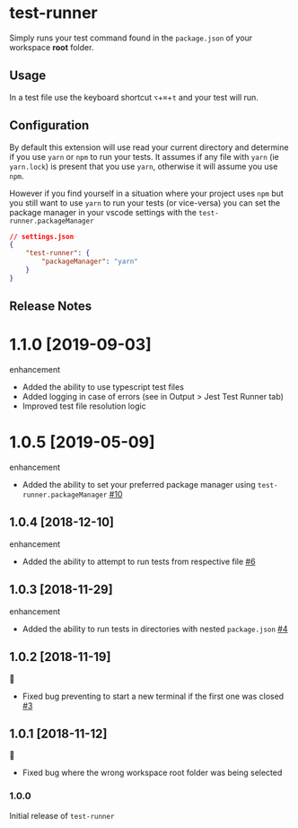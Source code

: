 # test-runner

Simply runs your test command found in the `package.json` of your workspace **root** folder.

## Usage

In a test file use the keyboard shortcut `⌥`+`⌘`+`t` and your test will run.

## Configuration

By default this extension will use read your current directory and determine if you use `yarn` or `npm` to run your tests. It assumes if any file with `yarn` (ie `yarn.lock`) is present that you use `yarn`, otherwise it will assume you use `npm`.

However if you find yourself in a situation where your project uses `npm` but you still want to use `yarn` to run your tests (or vice-versa) you can set the package manager in your vscode settings with the `test-runner.packageManager`

```JSON
// settings.json
{
    "test-runner": {
        "packageManager": "yarn"
    }
}

```

## Release Notes

# 1.1.0 [2019-09-03]

enhancement

- Added the ability to use typescript test files
- Added logging in case of errors (see in Output > Jest Test Runner tab)
- Improved test file resolution logic

# 1.0.5 [2019-05-09]

enhancement

- Added the ability to set your preferred package manager using `test-runner.packageManager` [#10](https://github.com/EricTurf/vscode-test-runner/pull/10)

## 1.0.4 [2018-12-10]

enhancement

- Added the ability to attempt to run tests from respective file [#6](https://github.com/EricTurf/vscode-test-runner/pull/6)

## 1.0.3 [2018-11-29]

enhancement

- Added the ability to run tests in directories with nested `package.json` [#4](https://github.com/EricTurf/vscode-test-runner/pull/4)

## 1.0.2 [2018-11-19]

:bug:

- Fixed bug preventing to start a new terminal if the first one was closed [#3](https://github.com/EricTurf/vscode-test-runner/pull/3)

## 1.0.1 [2018-11-12]

:bug:

- Fixed bug where the wrong workspace root folder was being selected

### 1.0.0

Initial release of `test-runner`
